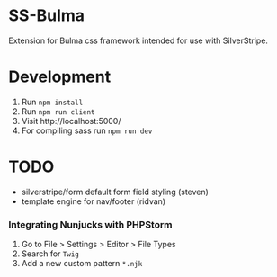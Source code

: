 # SS-Bulma
Extension for Bulma css framework intended for use with SilverStripe.

# Development
1. Run `npm install`
2. Run `npm run client`
3. Visit http://localhost:5000/
4. For compiling sass run `npm run dev`

# TODO
* silverstripe/form default form field styling (steven)
* template engine for nav/footer (ridvan)

### Integrating Nunjucks with PHPStorm
1. Go to File > Settings > Editor > File Types
2. Search for `Twig`
3. Add a new custom pattern `*.njk`

